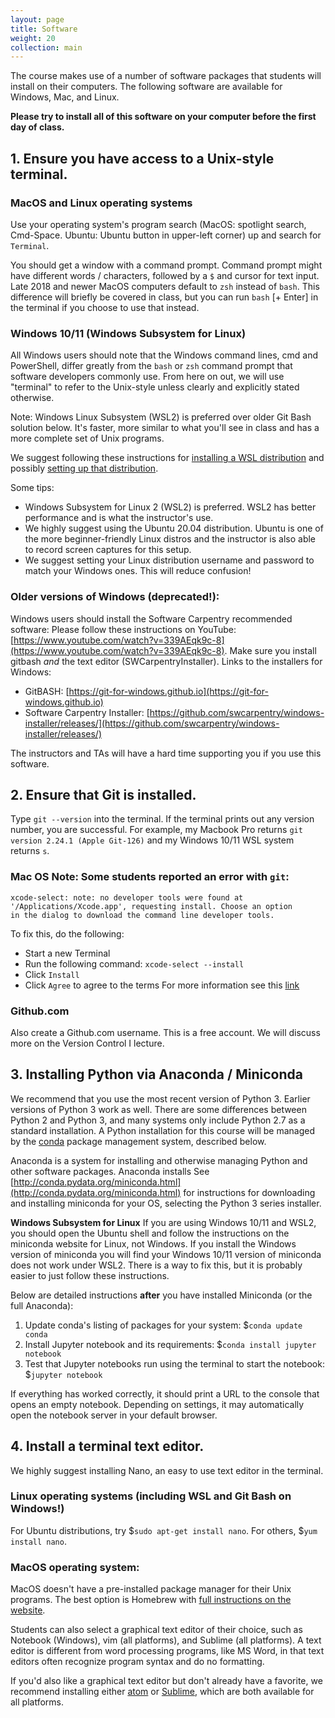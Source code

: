 ```yaml
---
layout: page
title: Software
weight: 20
collection: main
---
```


The course makes use of a number of software packages that students will install on their computers.
The following software are available for Windows, Mac, and Linux.

**Please try to install all of this software on your computer before the first day of class.**

## 1. Ensure you have access to a Unix-style terminal.

### MacOS and Linux operating systems

Use your operating system's program search (MacOS: spotlight search, Cmd-Space. Ubuntu: Ubuntu button in upper-left corner) up and search for `Terminal`.

You should get a window with a command prompt. Command prompt might have different words / characters, followed by a `$` and cursor for text input. Late 2018 and newer MacOS computers default to `zsh` instead of `bash`. This difference will briefly be covered in class, but you can run `bash` [+ Enter] in the terminal if you choose to use that instead.

### Windows 10/11 (Windows Subsystem for Linux)

All Windows users should note that the Windows command lines, cmd and PowerShell, differ greatly from the ``bash`` or ``zsh`` command prompt that software developers commonly use. From here on out, we will use "terminal" to refer to the Unix-style unless clearly and explicitly stated otherwise.

Note: Windows Linux Subsystem (WSL2) is preferred over older Git Bash solution below. It's faster, more similar to what you'll see in class and has a more complete set of Unix programs.

We suggest following these instructions for [installing a WSL distribution](https://www.omgubuntu.co.uk/how-to-install-wsl2-on-windows-10) and possibly [setting up that distribution](https://docs.microsoft.com/en-us/windows/wsl/initialize-distro).  

Some tips:
* Windows Subsystem for Linux 2 (WSL2) is preferred.  WSL2 has better performance and is what the instructor's use.
* We highly suggest using the Ubuntu 20.04 distribution. Ubuntu is one of the more beginner-friendly Linux distros and the instructor is also able to record screen captures for this setup.
* We suggest setting your Linux distribution username and password to match your Windows ones. This will reduce confusion!

### Older versions of Windows (deprecated!):

Windows users should install the Software Carpentry recommended software:
Please follow these instructions on YouTube: [https://www.youtube.com/watch?v=339AEqk9c-8](https://www.youtube.com/watch?v=339AEqk9c-8).
Make sure you install gitbash _and_ the text editor (SWCarpentryInstaller).
Links to the installers for Windows:
* GitBASH: [https://git-for-windows.github.io](https://git-for-windows.github.io)
* Software Carpentry Installer: [https://github.com/swcarpentry/windows-installer/releases/](https://github.com/swcarpentry/windows-installer/releases/)

The instructors and TAs will have a hard time supporting you if you use this software.

## 2. Ensure that Git is installed.

Type `git --version` into the terminal. If the terminal prints out any version number, you are successful. For example, my Macbook Pro returns `git version 2.24.1 (Apple Git-126)` and my Windows 10/11 WSL system returns `s`.

### Mac OS Note: Some students reported an error with ``git``:
```
xcode-select: note: no developer tools were found at
'/Applications/Xcode.app', requesting install. Choose an option
in the dialog to download the command line developer tools.
```
To fix this, do the following:

* Start a new Terminal
* Run the following command: ``xcode-select --install``
* Click ``Install``
* Click ``Agree`` to agree to the terms
For more information see this [link](http://mac-how-to.wonderhowto.com/how-to/install-command-line-developer-tools-without-xcode-0168115/)

### Github.com

Also create a Github.com username. This is a free account. We will discuss more on the Version Control I lecture.

## 3. Installing Python via Anaconda / Miniconda
We recommend that you use the most recent version of Python 3.  Earlier versions of Python 3 work as well.  There are some differences between Python 2 and Python 3, and many systems only include Python 2.7 as a standard installation.  A Python installation for this course will be managed by the [conda](https://conda.io/docs/) package management system, described below.

Anaconda is a system for installing and otherwise managing Python and other software packages. Anaconda installs  See [http://conda.pydata.org/miniconda.html](http://conda.pydata.org/miniconda.html) for instructions for downloading and installing miniconda for your OS, selecting the Python 3 series installer.

**Windows Subsystem for Linux** If you are using Windows 10/11 and WSL2, you should open the Ubuntu shell and follow the instructions on the miniconda website for Linux, not Windows.  If you install the Windows version of miniconda you will find your Windows 10/11 version of miniconda does not work under WSL2.  There is a way to fix this, but it is probably easier to just follow these instructions.

Below are detailed instructions **after** you have installed Miniconda (or the full Anaconda):
1. Update conda's listing of packages for your system: $``conda update conda``
2. Install Jupyter notebook and its requirements: $``conda install jupyter notebook``
3. Test that Jupyter notebooks run using the terminal to start the notebook: $``jupyter notebook``

If everything has worked correctly, it should print a URL to the console that opens an empty notebook. Depending on settings, it may automatically open the notebook server in your default browser.

## 4. Install a terminal text editor.
We highly suggest installing Nano, an easy to use text editor in the terminal.

### Linux operating systems (including WSL and Git Bash on Windows!)
For Ubuntu distributions, try $`sudo apt-get install nano`. For others, $`yum install nano`.

### MacOS operating system:
MacOS doesn't have a pre-installed package manager for their Unix programs. The best option is Homebrew with [full instructions on the website](https://brew.sh/).

Students can also select a graphical text editor of their choice, such as Notebook (Windows), vim (all platforms), and Sublime (all platforms). A text editor is different from word processing programs, like MS Word, in that text editors often recognize program syntax and do no formatting.

If you'd also like a graphical text editor but don't already have a favorite, we recommend installing either [atom](http://atom.io/) or [Sublime](http://www.sublimetext.com/), which are both available for all platforms.
